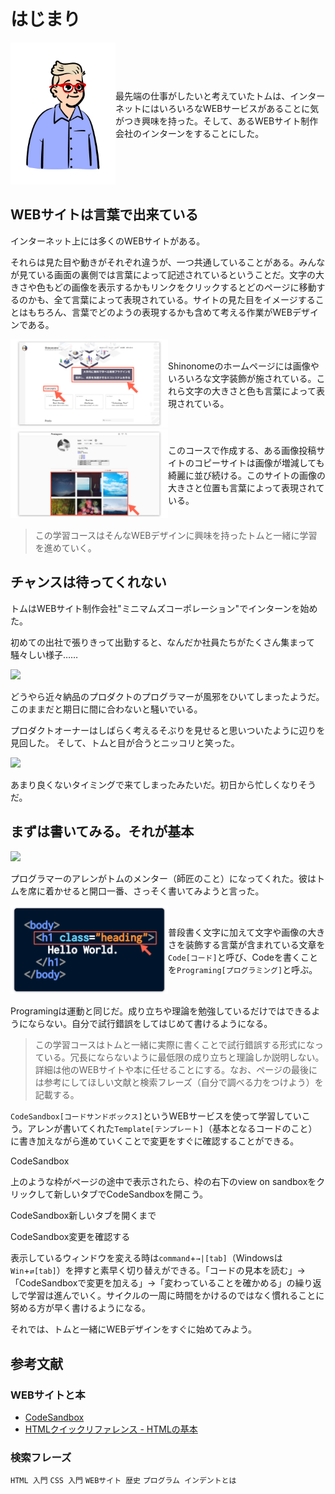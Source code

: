 # はじまり

<div style="display: grid; grid-template-columns: repeat(3, 1fr); grid-template-areas: 'a b b'; align-items: center;"><div style="grid-area: a;">

<img src="https://github.com/kazukitash/static-website-course/raw/master/images/00-00-tom.png">

</div><div style="grid-area: b;"><p>
最先端の仕事がしたいと考えていたトムは、インターネットにはいろいろなWEBサービスがあることに気がつき興味を持った。そして、あるWEBサイト制作会社のインターンをすることにした。
</p></div></div></div>

## WEBサイトは言葉で出来ている

インターネット上には多くのWEBサイトがある。

それらは見た目や動きがそれぞれ違うが、一つ共通していることがある。みんなが見ている画面の裏側では言葉によって記述されているということだ。文字の大きさや色もどの画像を表示するかもリンクをクリックするとどのページに移動するのかも、全て言葉によって表現されている。サイトの見た目をイメージすることはもちろん、言葉でどのようの表現するかも含めて考える作業がWEBデザインである。

<div style="display: grid; grid-template-columns: repeat(2, 1fr); grid-template-areas: 'a b'; align-items: center;""\><div style="grid-area: a;">

<img src="https://github.com/kazukitash/static-website-course/raw/master/images/00-01-website-sample-01.png">

</div><div style="grid-area: b;"><p>
Shinonomeのホームページには画像やいろいろな文字装飾が施されている。これら文字の大きさと色も言葉によって表現されている。

</p></div></div></div>

<div style="display: grid; grid-template-columns: repeat(2, 1fr); grid-template-areas: 'a b'; align-items: center;""\><div style="grid-area: a;">

<img src="https://github.com/kazukitash/static-website-course/raw/master/images/00-01-website-sample-02.png">

</div><div style="grid-area: b;"><p>
このコースで作成する、ある画像投稿サイトのコピーサイトは画像が増減しても綺麗に並び続ける。このサイトの画像の大きさと位置も言葉によって表現されている。
</p></div></div></div>  

> この学習コースはそんなWEBデザインに興味を持ったトムと一緒に学習を進めていく。

## チャンスは待ってくれない

トムはWEBサイト制作会社"ミニマムズコーポレーション"でインターンを始めた。

初めての出社で張りきって出勤すると、なんだか社員たちがたくさん集まって騒々しい様子……

![][image-1]

どうやら近々納品のプロダクトのプログラマーが風邪をひいてしまったようだ。このままだと期日に間に合わないと騒いでいる。

プロダクトオーナーはしばらく考えるそぶりを見せると思いついたように辺りを見回した。 そして、トムと目が合うとニッコリと笑った。

![][image-2]

あまり良くないタイミングで来てしまったみたいだ。初日から忙しくなりそうだ。

## まずは書いてみる。それが基本

![][image-3]

プログラマーのアレンがトムのメンター（師匠のこと）になってくれた。彼はトムを席に着かせると開口一番、さっそく書いてみようと言った。

<div style="display: grid; grid-template-columns: repeat(2, 1fr); grid-template-areas: 'a b'; align-items: center;""\><div style="grid-area: a;">

<img src="https://github.com/kazukitash/static-website-course/raw/master/images/00-05-code.png">

</div><div style="grid-area: b;"><p>

普段書く文字に加えて文字や画像の大きさを装飾する言葉が含まれている文章を`Code[コード]`と呼び、Codeを書くことを`Programing[プログラミング]`と呼ぶ。
</p></div></div></div>

Programingは運動と同じだ。成り立ちや理論を勉強しているだけではできるようにならない。自分で試行錯誤をしてはじめて書けるようになる。

> この学習コースはトムと一緒に実際に書くことで試行錯誤する形式になっている。冗長にならないように最低限の成り立ちと理論しか説明しない。詳細は他のWEBサイトや本に任せることにする。なお、ページの最後には参考にしてほしい文献と検索フレーズ（自分で調べる力をつけよう）を記載する。

`CodeSandbox[コードサンドボックス]`というWEBサービスを使って学習していこう。アレンが書いてくれた`Template[テンプレート]`（基本となるコードのこと）に書き加えながら進めていくことで変更をすぐに確認することができる。

CodeSandbox

上のような枠がページの途中で表示されたら、枠の右下のview on sandboxをクリックして新しいタブでCodeSandboxを開こう。

CodeSandbox新しいタブを開くまで



CodeSandbox変更を確認する

表示しているウィンドウを変える時は`command`+`→|[tab]`（Windowsは`Win`+`⇄[tab]`）を押すと素早く切り替えができる。「コードの見本を読む」→「CodeSandboxで変更を加える」→「変わっていることを確かめる」の繰り返しで学習は進んでいく。サイクルの一周に時間をかけるのではなく慣れることに努める方が早く書けるようになる。

それでは、トムと一緒にWEBデザインをすぐに始めてみよう。

## 参考文献

### WEBサイトと本

- [CodeSandbox][1]
- [HTMLクイックリファレンス - HTMLの基本][2]

### 検索フレーズ

`HTML 入門` `CSS 入門` `WEBサイト 歴史` `プログラム インデントとは`

[1]:	https://codesandbox.io
[2]:	http://www.htmq.com/htmlkihon/

[image-1]:	https://github.com/kazukitash/static-website-course/raw/master/images/00-02-sick.png
[image-2]:	https://github.com/kazukitash/static-website-course/raw/master/images/00-03-new-comer.png
[image-3]:	https://github.com/kazukitash/static-website-course/raw/master/images/00-04-practice-first.png